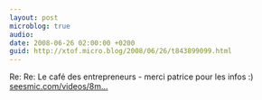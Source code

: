 ```yaml
---
layout: post
microblog: true
audio: 
date: 2008-06-26 02:00:00 +0200
guid: http://xtof.micro.blog/2008/06/26/t843899099.html
---
```

Re: Re: Le café des entrepreneurs - merci patrice pour les infos :) [seesmic.com/videos/8m...](http://seesmic.com/videos/8myzRsnjH0)
